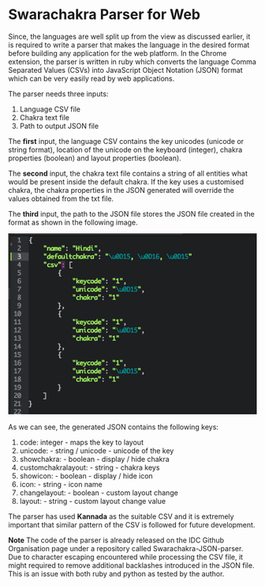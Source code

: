 Swarachakra Parser for Web
==========================

Since, the languages are well split up from the view as discussed earlier, it is required to write a parser that makes the language in the desired format before building any application for the web platform. In the Chrome extension, the parser is written in ruby which converts the language Comma Separated Values (CSVs) into JavaScript Object Notation (JSON) format which can be very easily read by web applications.

The parser needs three inputs:
1. Language CSV file
2. Chakra text file
3. Path to output JSON file

The **first** input, the language CSV contains the key unicodes (unicode or string format), location of the unicode on the keyboard (integer), chakra properties (boolean) and layout properties (boolean).

The **second** input, the chakra text file contains a string of all entities what would be present inside the default chakra. If the key uses a customised chakra, the chakra properties in the JSON generated will override the values obtained from the txt file.

The **third** input, the path to the JSON file stores the JSON file created in the format as shown in the following image.

![Sample JSON file](../images/sample.png)

As we can see, the generated JSON contains the following keys:

1. code: integer - maps the key to layout
2. unicode: - string / unicode - unicode of the key
3. showchakra: - boolean - display / hide chakra
4. customchakralayout: - string - chakra keys
5. showicon: - boolean - display / hide icon
6. icon: - string - icon name
7. changelayout: - boolean - custom layout change
8. layout: - string - custom layout change value

The parser has used **Kannada** as the suitable CSV and it is extremely important that similar pattern of the CSV is followed for future development.

**Note**
The code of the parser is already released on the IDC Github Organisation page under a repository called Swarachakra-JSON-parser.
Due to  character escaping encountered while processing the CSV file, it might required to remove additional backlashes introduced in the JSON file. This is an issue with both ruby and python as tested by the author.
